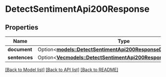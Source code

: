 # DetectSentimentApi200Response

## Properties

Name | Type | Description | Notes
------------ | ------------- | ------------- | -------------
**document** | Option<[**models::DetectSentimentApi200ResponseDocument**](detectSentimentAPI_200_response_document.md)> |  | [optional]
**sentences** | Option<[**Vec<models::DetectSentimentApi200ResponseSentencesInner>**](detectSentimentAPI_200_response_sentences_inner.md)> |  | [optional]

[[Back to Model list]](../README.md#documentation-for-models) [[Back to API list]](../README.md#documentation-for-api-endpoints) [[Back to README]](../README.md)


